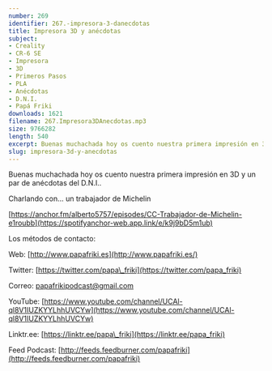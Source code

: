 ```yaml
---
number: 269
identifier: 267.-impresora-3-danecdotas
title: Impresora 3D y anécdotas
subject:
- Creality
- CR-6 SE
- Impresora
- 3D
- Primeros Pasos
- PLA
- Anécdotas
- D.N.I.
- Papá Friki
downloads: 1621
filename: 267.Impresora3DAnecdotas.mp3
size: 9766282
length: 540
excerpt: Buenas muchachada hoy os cuento nuestra primera impresión en 3D y un par de anécdotas del D.N.I.
slug: impresora-3d-y-anecdotas
---
```

Buenas muchachada hoy os cuento nuestra primera impresión en 3D y un par de anécdotas del D.N.I..

Charlando con... un trabajador de Michelin

[https://anchor.fm/alberto5757/episodes/CC-Trabajador-de-Michelin-e1roubb](https://spotifyanchor-web.app.link/e/k9j9bD5m1ub)

Los métodos de contacto:

Web: [http://www.papafriki.es](http://www.papafriki.es/)

Twitter: [https://twitter.com/papa\_friki](https://twitter.com/papa_friki)

Correo: [papafrikipodcast@gmail.com](https://archive.org/details/papafrikipodast@gmail.com)

YouTube: [https://www.youtube.com/channel/UCAl-ql8V1IUZKYYLhhUVCYw](https://www.youtube.com/channel/UCAl-ql8V1IUZKYYLhhUVCYw)

Linktr.ee: [https://linktr.ee/papa\_friki](https://linktr.ee/papa_friki)

Feed Podcast: [http://feeds.feedburner.com/papafriki](http://feeds.feedburner.com/papafriki)
